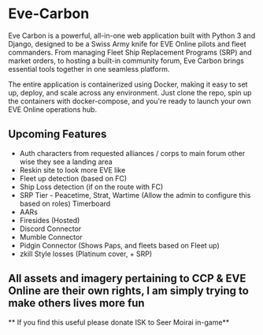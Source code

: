 # Eve-Carbon


Eve Carbon is a powerful, all-in-one web application built with Python 3 and Django, designed to be a Swiss Army knife for EVE Online pilots and fleet commanders. From managing Fleet Ship Replacement Programs (SRP) and market orders, to hosting a built-in community forum, Eve Carbon brings essential tools together in one seamless platform.

The entire application is containerized using Docker, making it easy to set up, deploy, and scale across any environment. Just clone the repo, spin up the containers with docker-compose, and you're ready to launch your own EVE Online operations hub.

## Upcoming Features

- Auth characters from requested alliances / corps to main forum other wise they see a landing area
- Reskin site to look more EVE like
- Fleet up detection (based on FC)
- Ship Loss detection (if on the route with FC)
- SRP Tier - Peacetime, Strat, Wartime (Allow the admin to configure this based on roles)
Timerboard
- AARs 
- Firesides (Hosted)
- Discord Connector
- Mumble Connector
- Pidgin Connector (Shows Paps, and fleets based on Fleet up)
- zkill Style losses (Platinum cover, + SRP)

## All assets and imagery pertaining to CCP & EVE Online are their own rights, I am simply trying to make others lives more fun


** If you find this useful please donate ISK to Seer Moirai in-game**